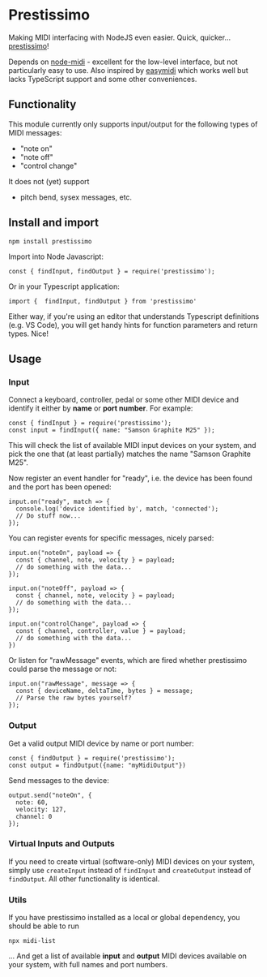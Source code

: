 # Prestissimo

Making MIDI interfacing with NodeJS even easier. Quick, quicker... [prestissimo](https://en.wiktionary.org/wiki/prestissimo)!

Depends on [node-midi](https://github.com/justinlatimer/node-midi) - excellent for the low-level interface, but not particularly easy to use. Also inspired by [easymidi](https://github.com/dinchak/node-easymidi) which works well but lacks TypeScript support and some other conveniences.

## Functionality

This module currently only supports input/output for the following types of MIDI messages:

- "note on"
- "note off"
- "control change"

It does not (yet) support

- pitch bend, sysex messages, etc.

## Install and import

```
npm install prestissimo
```

Import into Node Javascript:

```
const { findInput, findOutput } = require('prestissimo');
```

Or in your Typescript application:

```
import {  findInput, findOutput } from 'prestissimo'
```

Either way, if you're using an editor that understands Typescript definitions (e.g. VS Code), you will get handy hints for function parameters and return types. Nice!

## Usage

### Input

Connect a keyboard, controller, pedal or some other MIDI device and identify it either by **name** or **port number**. For example:

```
const { findInput } = require('prestissimo');
const input = findInput({ name: "Samson Graphite M25" });
```

This will check the list of available MIDI input devices on your system, and pick the one that (at least partially) matches the name "Samson Graphite M25".

Now register an event handler for "ready", i.e. the device has been found and the port has been opened:

```
input.on("ready", match => {
  console.log('device identified by', match, 'connected');
  // Do stuff now...
});
```

You can register events for specific messages, nicely parsed:

```
input.on("noteOn", payload => {
  const { channel, note, velocity } = payload;
  // do something with the data...
});

input.on("noteOff", payload => {
  const { channel, note, velocity } = payload;
  // do something with the data...
});

input.on("controlChange", payload => {
  const { channel, controller, value } = payload;
  // do something with the data...
})
```

Or listen for "rawMessage" events, which are fired whether prestissimo could parse the message or not:

```
input.on("rawMessage", message => {
  const { deviceName, deltaTime, bytes } = message;
  // Parse the raw bytes yourself?
});
```

### Output

Get a valid output MIDI device by name or port number:

```
const { findOutput } = require('prestissimo');
const output = findOutput({name: "myMidiOutput"})
```

Send messages to the device:

```
output.send("noteOn", {
  note: 60,
  velocity: 127,
  channel: 0
});
```

### Virtual Inputs and Outputs

If you need to create virtual (software-only) MIDI devices on your system, simply use `createInput` instead of `findInput` and `createOutput` instead of `findOutput`. All other functionality is identical.

### Utils

If you have prestissimo installed as a local or global dependency, you should be able to run

```
npx midi-list
```

... And get a list of available **input** and **output** MIDI devices available on your system, with full names and port numbers.
